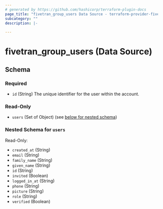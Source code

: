 ```yaml
---
# generated by https://github.com/hashicorp/terraform-plugin-docs
page_title: "fivetran_group_users Data Source - terraform-provider-fivetran"
subcategory: ""
description: |-
  
---
```


# fivetran_group_users (Data Source)





<!-- schema generated by tfplugindocs -->
## Schema

### Required

- `id` (String) The unique identifier for the user within the account.

### Read-Only

- `users` (Set of Object) (see [below for nested schema](#nestedatt--users))

<a id="nestedatt--users"></a>
### Nested Schema for `users`

Read-Only:

- `created_at` (String)
- `email` (String)
- `family_name` (String)
- `given_name` (String)
- `id` (String)
- `invited` (Boolean)
- `logged_in_at` (String)
- `phone` (String)
- `picture` (String)
- `role` (String)
- `verified` (Boolean)
